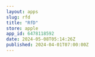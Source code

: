 ```yaml
---
layout: apps
slug: rfd
title: "RfD"
store: apple
app_id: 6478118592
date: 2024-05-08T05:14:26Z
published: 2024-04-01T07:00:00Z
---
```

